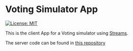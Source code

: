 # Voting Simulator App

[![License: MIT](https://img.shields.io/badge/License-MIT-yellow.svg)](https://opensource.org/licenses/MIT)

This is the client App for a Voting simulator using [Streams](https://developer.apple.com/documentation/corefoundation/1539739-cfstreamcreatepairwithsockettoho).

The server code can be found in [this repository](https://github.com/lauabitante/urna-distribuida)

